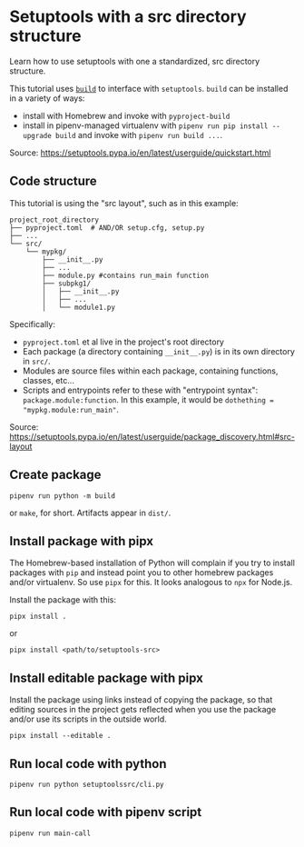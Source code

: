 # Setuptools with a src directory structure

Learn how to use setuptools with one a standardized, src directory structure.

This tutorial uses [`build`](https://build.pypa.io/en/stable/) to interface with `setuptools`.
`build` can be installed in a variety of ways:

- install with Homebrew and invoke with `pyproject-build`
- install in pipenv-managed virtualenv with `pipenv run pip install --upgrade build` and invoke with
  `pipenv run build ...`.

Source: <https://setuptools.pypa.io/en/latest/userguide/quickstart.html>

## Code structure

This tutorial is using the "src layout", such as in this example:

```shell
project_root_directory
├── pyproject.toml  # AND/OR setup.cfg, setup.py
├── ...
└── src/
    └── mypkg/
        ├── __init__.py
        ├── ...
        ├── module.py #contains run_main function
        ├── subpkg1/
        │   ├── __init__.py
        │   ├── ...
        │   └── module1.py
```

Specifically:

- `pyproject.toml` et al live in the project's root directory
- Each package (a directory containing `__init__.py`) is in its own directory in `src/`.
- Modules are source files within each package, containing functions, classes, etc...
- Scripts and entrypoints refer to these with "entrypoint syntax": `package.module:function`.  In
  this example, it would be `dothething = "mypkg.module:run_main"`.

Source: <https://setuptools.pypa.io/en/latest/userguide/package_discovery.html#src-layout>

## Create package

```shell
pipenv run python -m build
```

or `make`, for short.  Artifacts appear in `dist/`.

## Install package with pipx

The Homebrew-based installation of Python will complain if you try to install packages with `pip`
and instead point you to other homebrew packages and/or virtualenv.  So use `pipx` for this. It
looks analogous to `npx` for Node.js.

Install the package with this:

```shell
pipx install .
```

or

```shell
pipx install <path/to/setuptools-src>
```

## Install editable package with pipx

Install the package using links instead of copying the package, so that editing sources in the
project gets reflected when you use the package and/or use its scripts in the outside world.

```shell
pipx install --editable .
```

## Run local code with python

```shell
pipenv run python setuptoolssrc/cli.py
```

## Run local code with pipenv script

```shell
pipenv run main-call
```
